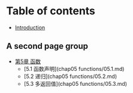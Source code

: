 # Table of contents

* [Introduction](README.md)

## A second page group

* [第5章 函数]()
  * [5.1 函数声明](chap05 functions/05.1.md)
  * [5.2 递归](chap05 functions/05.2.md)
  * [5.3 多返回值](chap05 functions/05.3.md)

